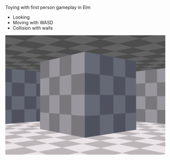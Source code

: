 Toying with first person gameplay in Elm

- Looking
- Moving with WASD
- Collision with walls

<img src="./Screenshot 2023-05-31 at 9.24.28 PM.png" />
